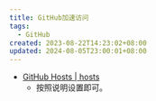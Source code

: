 ```yaml
---
title: GitHub加速访问
tags:
  - GitHub
created: 2023-08-22T14:23:02+08:00
updated: 2024-08-05T23:00:01+08:00
---
```


- [GitHub Hosts | hosts](https://ineo6.github.io/hosts/)
    - 按照说明设置即可。
